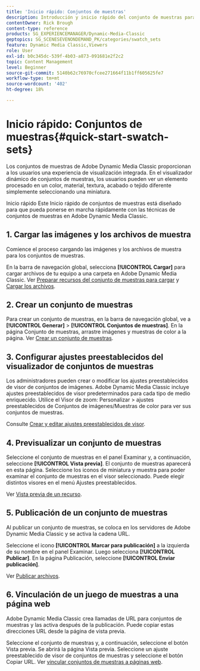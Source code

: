 ```yaml
---
title: 'Inicio rápido: Conjuntos de muestras'
description: Introducción y inicio rápido del conjunto de muestras para ayudarle a ponerse en marcha rápidamente con Adobe Dynamic Media Classic.
contentOwner: Rick Brough
content-type: reference
products: SG_EXPERIENCEMANAGER/Dynamic-Media-Classic
geptopics: SG_SCENESEVENONDEMAND_PK/categories/swatch_sets
feature: Dynamic Media Classic,Viewers
role: User
exl-id: b0c345dc-539f-4b03-a873-091681e2f2c2
topic: Content Management
level: Beginner
source-git-commit: 5140b62c76970cfcee271664f11b1ff605625fe7
workflow-type: tm+mt
source-wordcount: '402'
ht-degree: 18%

---
```


# Inicio rápido: Conjuntos de muestras{#quick-start-swatch-sets}

Los conjuntos de muestras de Adobe Dynamic Media Classic proporcionan a los usuarios una experiencia de visualización integrada. En el visualizador dinámico de conjuntos de muestras, los usuarios pueden ver un elemento procesado en un color, material, textura, acabado o tejido diferente simplemente seleccionando una miniatura.

Inicio rápido Este Inicio rápido de conjuntos de muestras está diseñado para que pueda ponerse en marcha rápidamente con las técnicas de conjuntos de muestras en Adobe Dynamic Media Classic.

## &#x200B;1. Cargar las imágenes y los archivos de muestra

Comience el proceso cargando las imágenes y los archivos de muestra para los conjuntos de muestras.

En la barra de navegación global, selecciona **[!UICONTROL Cargar]** para cargar archivos de tu equipo a una carpeta en Adobe Dynamic Media Classic. Ver [Preparar recursos del conjunto de muestras para cargar](preparing-swatch-set-assets-upload.md#preparing-swatch-set-assets-for-upload) y [Cargar los archivos](uploading-files.md#uploading-your-files).

## &#x200B;2. Crear un conjunto de muestras

Para crear un conjunto de muestras, en la barra de navegación global, ve a **[!UICONTROL Generar]** > **[!UICONTROL Conjuntos de muestras]**. En la página Conjunto de muestras, arrastre imágenes y muestras de color a la página. Ver [Crear un conjunto de muestras](creating-swatch-set.md#creating-a-swatch-set).

## &#x200B;3. Configurar ajustes preestablecidos del visualizador de conjuntos de muestras

Los administradores pueden crear o modificar los ajustes preestablecidos de visor de conjuntos de imágenes. Adobe Dynamic Media Classic incluye ajustes preestablecidos de visor predeterminados para cada tipo de medio enriquecido. Utilice el Visor de zoom: Personalizar > ajustes preestablecidos de Conjuntos de imágenes/Muestras de color para ver sus conjuntos de muestras.

Consulte [Crear y editar ajustes preestablecidos de visor](application-setup.md#adding-and-editing-viewer-presets).

## &#x200B;4. Previsualizar un conjunto de muestras

Seleccione el conjunto de muestras en el panel Examinar y, a continuación, seleccione **[!UICONTROL Vista previa]**. El conjunto de muestras aparecerá en esta página. Seleccione los iconos de miniatura y muestra para poder examinar el conjunto de muestras en el visor seleccionado. Puede elegir distintos visores en el menú Ajustes preestablecidos.

Ver [Vista previa de un recurso](previewing-asset.md#previewing-an-asset).

## &#x200B;5. Publicación de un conjunto de muestras

Al publicar un conjunto de muestras, se coloca en los servidores de Adobe Dynamic Media Classic y se activa la cadena URL.

Seleccione el icono **[!UICONTROL Marcar para publicación]** a la izquierda de su nombre en el panel Examinar. Luego selecciona **[!UICONTROL Publicar]**. En la página Publicación, seleccione **[!UICONTROL Enviar publicación]**.

Ver [Publicar archivos](publishing-files.md#publishing-files).

## &#x200B;6. Vinculación de un juego de muestras a una página web

Adobe Dynamic Media Classic crea llamadas de URL para conjuntos de muestras y las activa después de la publicación. Puede copiar estas direcciones URL desde la página de vista previa.

Seleccione el conjunto de muestras y, a continuación, seleccione el botón Vista previa. Se abrirá la página Vista previa. Seleccione un ajuste preestablecido de visor de conjuntos de muestras y seleccione el botón Copiar URL. Ver [vincular conjuntos de muestras a páginas web](linking-swatch-set-web-page.md#linking-a-swatch-set-to-a-web-page).
